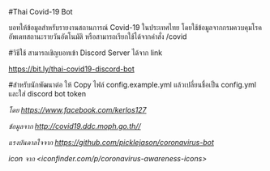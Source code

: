 #Thai Covid-19 Bot

บอทให้ข้อมูลสำหรับรายงานสถานการณ์ Covid-19 ในประเทศไทย โดยใช้ข้อมูลจากกรมควบคุมโรค
อัพเดทสถานะรายวันอัตโนมัติ หรือสามารถเรียกใช้ได้จากคำสั่ง /covid


#วิธีใช้
สามารถเชิญบอทเข้า Discord Server ได้จาก link

<https://bit.ly/thai-covid19-discord-bot>


#สำหรับนักพัฒนาต่อ
ให้ Copy ไฟล์ config.example.yml แล้วเปลี่ยนชื่อเป็น config.yml และใส่ discord bot token
 
*โดย <https://www.facebook.com/kerlos127>*

*ข้อมูลจาก <http://covid19.ddc.moph.go.th//>*

*แรงบันดาลใจจาก <https://github.com/picklejason/coronavirus-bot>*

*icon จาก <iconfinder.com/p/coronavirus-awareness-icons>*